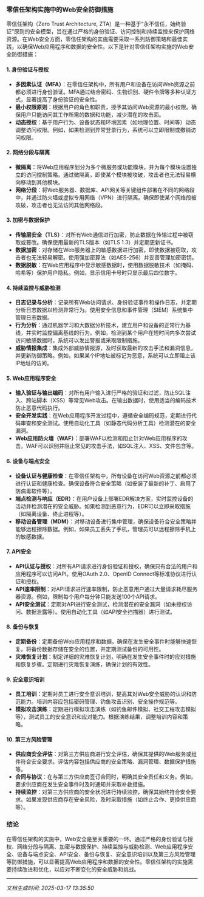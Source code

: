 ### 零信任架构实施中的Web安全防御措施

零信任架构（Zero Trust Architecture, ZTA）是一种基于“永不信任，始终验证”原则的安全模型，旨在通过严格的身份验证、访问控制和持续监控来保护网络资源。在Web安全方面，零信任架构的实施需要采取一系列防御策略和最佳实践，以确保Web应用程序和数据的安全性。以下是针对零信任架构实施的Web安全防御措施：

#### 1. **身份验证与授权**
   - **多因素认证（MFA）**：在零信任架构中，所有用户和设备在访问Web资源之前都必须进行身份验证。MFA通过结合密码、生物识别、硬件令牌等多种认证方式，显著提高了身份验证的安全性。
   - **最小权限原则**：根据用户的角色和职责，授予其访问Web资源的最小权限。确保用户只能访问其工作所需的数据和功能，减少潜在的攻击面。
   - **动态授权**：基于用户行为、设备状态和环境因素（如地理位置、时间等）动态调整访问权限。例如，如果检测到异常登录行为，系统可以立即限制或撤销访问权限。

#### 2. **网络分段与隔离**
   - **微隔离**：将Web应用程序划分为多个微服务或功能模块，并为每个模块设置独立的访问控制策略。通过微隔离，即使某个模块被攻破，攻击者也无法轻易横向移动到其他模块。
   - **网络分段**：将Web服务器、数据库、API网关等关键组件部署在不同的网络段中，并通过防火墙或虚拟专用网络（VPN）进行隔离。确保即使某个网络段被攻破，攻击者也无法访问其他网络段。

#### 3. **加密与数据保护**
   - **传输层安全（TLS）**：对所有Web通信进行加密，防止数据在传输过程中被窃取或篡改。确保使用最新的TLS版本（如TLS 1.3）并定期更新证书。
   - **数据加密**：对存储在Web服务器上的敏感数据进行加密，即使数据被窃取，攻击者也无法轻易解密。使用强加密算法（如AES-256）并妥善管理加密密钥。
   - **数据脱敏**：在Web应用程序中显示敏感数据时，使用数据脱敏技术（如掩码、哈希等）保护用户隐私。例如，显示信用卡号时只显示最后四位数字。

#### 4. **持续监控与威胁检测**
   - **日志记录与分析**：记录所有Web访问请求、身份验证事件和操作日志，并定期分析日志数据以检测异常行为。使用安全信息和事件管理（SIEM）系统集中管理日志数据。
   - **行为分析**：通过机器学习和大数据分析技术，建立用户和设备的正常行为基线，并实时监控偏离基线的行为。例如，检测到某个用户在短时间内多次尝试访问敏感数据时，系统可以发出警报或采取限制措施。
   - **威胁情报集成**：集成外部威胁情报源，及时获取最新的攻击手法和漏洞信息，并更新防御策略。例如，如果某个IP地址被标记为恶意，系统可以立即阻止该IP地址的访问。

#### 5. **Web应用程序安全**
   - **输入验证与输出编码**：对所有用户输入进行严格的验证和过滤，防止SQL注入、跨站脚本（XSS）等常见Web攻击。在输出数据时，使用适当的编码技术防止恶意代码执行。
   - **安全开发实践**：在Web应用程序开发过程中，遵循安全编码规范，定期进行代码审查和安全测试。使用自动化工具（如静态代码分析工具）检测潜在的安全漏洞。
   - **Web应用防火墙（WAF）**：部署WAF以检测和阻止针对Web应用程序的攻击。WAF可以识别并阻止常见的攻击手法，如SQL注入、XSS、文件包含等。

#### 6. **设备与端点安全**
   - **设备认证与健康检查**：在零信任架构中，所有设备在访问Web资源之前都必须进行认证和健康检查。确保设备符合安全策略（如安装了最新的补丁、启用了防病毒软件等）。
   - **端点检测与响应（EDR）**：在用户设备上部署EDR解决方案，实时监控设备的活动并检测潜在的安全威胁。如果检测到恶意行为，EDR可以立即采取措施（如隔离设备、终止进程等）。
   - **移动设备管理（MDM）**：对移动设备进行集中管理，确保设备符合安全策略并能够远程擦除数据。例如，如果员工丢失了手机，管理员可以远程擦除手机上的敏感数据。

#### 7. **API安全**
   - **API认证与授权**：对所有API请求进行身份验证和授权，确保只有合法的用户和应用程序可以访问API。使用OAuth 2.0、OpenID Connect等标准协议进行认证和授权。
   - **API速率限制**：对API请求进行速率限制，防止恶意用户通过大量请求耗尽服务器资源。例如，限制每个用户每分钟只能发送100个API请求。
   - **API安全测试**：定期对API进行安全测试，检测潜在的安全漏洞（如未授权访问、数据泄露等）。使用自动化工具（如API安全扫描器）进行测试。

#### 8. **备份与恢复**
   - **定期备份**：定期备份Web应用程序和数据，确保在发生安全事件时能够快速恢复。将备份数据存储在安全的位置，并定期测试备份的可用性。
   - **灾难恢复计划**：制定详细的灾难恢复计划，明确在发生安全事件时的应对措施和恢复步骤。定期进行灾难恢复演练，确保计划的有效性。

#### 9. **安全意识培训**
   - **员工培训**：定期对员工进行安全意识培训，提高其对Web安全威胁的认识和防范能力。培训内容应包括密码管理、钓鱼攻击识别、安全操作规范等。
   - **模拟攻击演练**：定期进行模拟攻击演练（如钓鱼邮件模拟、社交工程攻击模拟等），测试员工的安全意识和应对能力。根据演练结果，调整培训内容和策略。

#### 10. **第三方风险管理**
   - **供应商安全评估**：对第三方供应商进行安全评估，确保其提供的Web服务或组件符合安全要求。评估内容包括供应商的安全策略、漏洞管理、数据保护措施等。
   - **合同与协议**：在与第三方供应商签订合同时，明确其安全责任和义务。例如，要求供应商在发生安全事件时及时通知并采取补救措施。
   - **持续监控**：对第三方供应商的安全状况进行持续监控，确保其始终符合安全要求。如果发现供应商存在安全风险，及时采取措施（如终止合作、更换供应商等）。

### 结论

在零信任架构的实施中，Web安全是至关重要的一环。通过严格的身份验证与授权、网络分段与隔离、加密与数据保护、持续监控与威胁检测、Web应用程序安全、设备与端点安全、API安全、备份与恢复、安全意识培训以及第三方风险管理等防御措施，可以显著提高Web应用程序和数据的安全性。零信任架构的实施需要持续改进和优化，以应对不断变化的安全威胁和挑战。

---

*文档生成时间: 2025-03-17 13:35:50*

